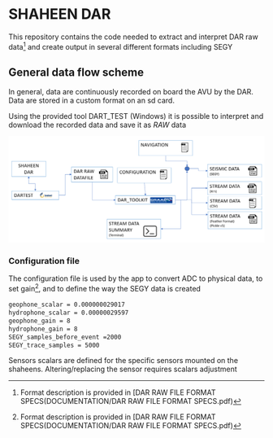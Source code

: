 # SHAHEEN DAR
This repository contains the code needed to extract and interpret DAR raw data[^1] and create output
in several different formats including SEGY

## General data flow scheme
In general, data are continuously recorded on board the AVU by the DAR. Data are stored in a custom format on an sd card.

Using the provided tool DART_TEST (Windows) it is possible to interpret and download the recorded data and save it as _RAW_ data

![sketch](/RES/IMG_00.png)

[^1]: Format description is provided in [DAR RAW FILE FORMAT SPECS(DOCUMENTATION/DAR RAW FILE FORMAT SPECS.pdf)

### Configuration file
The configuration file is used by the app to convert ADC  to physical data, to set gain[^1], and to define the way the SEGY data is created
```
geophone_scalar = 0.000000029017
hydrophone_scalar = 0.00000029597
geophone_gain = 8
hydrophone_gain = 8
SEGY_samples_before_event =2000
SEGY_trace_samples = 5000
```
[^1]: there is no way to store gain information in any file when running the acquisition. Gain must be manually written in some configuration. Best Practice is to make a note in the comment box before launching acquisition with DAT_TEST

Sensors scalars are defined for the specific sensors mounted on the shaheens. Altering/replacing the sensor requires scalars adjustment



